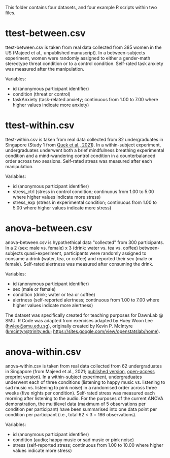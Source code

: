 This folder contains four datasets, and four example R scripts within two files.

# ttest-between.csv

ttest-between.csv is taken from real data collected from 385 women in the US (Majeed et al., unpublished manuscript). In a between-subjects experiment, women were randomly assigned to either a gender-math stereotype threat condition or to a control condition. Self-rated task anxiety was measured after the manipulation.

Variables:
  * id (anonymous participant identifier)
  * condition (threat or control)
  * taskAnxiety (task-related anxiety; continuous from 1.00 to 7.00 where higher values indicate more anxiety)

# ttest-within.csv

ttest-within.csv is taken from real data collected from 82 undergraduates in Singapore (Study 1 from [Quek et al., 2021](https://www.ncbi.nlm.nih.gov/pmc/articles/PMC7911752/)). In a within-subject experiment, undergraduates underwent both a brief mindfulness breathing experimental condition and a mind-wandering control condition in a counterbalanced order across two sessions. Self-rated stress was measured after each manipulation.

Variables:
  * id (anonymous participant identifier)
  * stress_ctrl (stress in control condition; continuous from 1.00 to 5.00 where higher values indicate more stress)
  * stress_exp (stress in experimental condition; continuous from 1.00 to 5.00 where higher values indicate more stress)

# anova-between.csv

anova-between.csv is hypothethical data "collected" from 300 participants. In a 2 (sex: male vs. female) x 3 (drink: water vs. tea vs. coffee) between-subjects quasi-experiment, participants were randomly assigned to consume a drink (water, tea, or coffee) and reported their sex (male or female). Self-rated alertness was measured after consuming the drink.

Variables:
  * id (anonymous participant identifier)
  * sex (male or female)
  * condition (drink; water or tea or coffee)
  * alertness (self-reported alertness; continuous from 1.00 to 7.00 where higher values indicate more alertness)

The dataset was specifically created for teaching purposes for DawnLab @ SMU. R Code was adapted from exercises adapted by Huey Woon Lee (hwlee@smu.edu.sg), originally created by Kevin P. McIntyre (kmcintyr@trinity.edu; https://sites.google.com/view/openstatslab/home).

# anova-within.csv

anova-within.csv is taken from real data collected from 62 undergraduates in Singapore (from Majeed et al., 2021; [published version](https://doi.org/10.1037/pmu0000283), [open-access preprint version](https://psyarxiv.com/cfk3d)). In a within-subject experiment, undergraduates underwent each of three conditions (listening to happy music vs. listening to sad music vs. listening to pink noise) in a randomised order across three weeks (five nights per condition). Self-rated stress was measured each morning after listening to the audio. For the purposes of the current ANOVA demonstration, the multilevel data (maximum of 5 observations per condition per participant) have been summarised into one data point per condition per participant (i.e., total 62 × 3 = 186 observations).

Variables:
  * id (anonymous participant identifier)
  * condition (audio; happy music or sad music or pink noise)
  * stress (self-reported stress; continuous from 1.00 to 10.00 where higher values indicate more stress)
